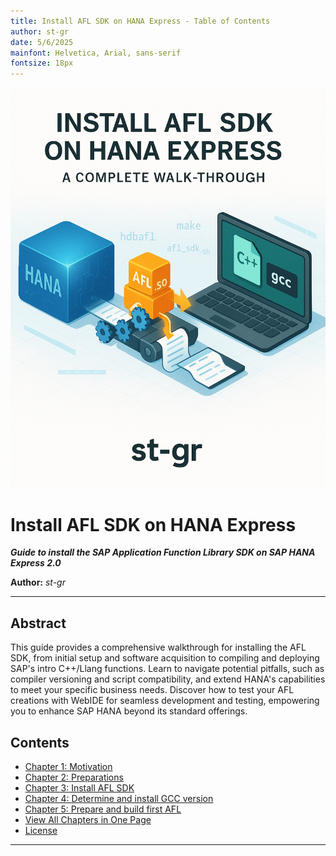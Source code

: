 ```yaml
---
title: Install AFL SDK on HANA Express - Table of Contents
author: st-gr
date: 5/6/2025
mainfont: Helvetica, Arial, sans-serif
fontsize: 18px
---
```


![](/assets/cover.png)

Install AFL SDK on HANA Express
===============================

***Guide to install the SAP Application Function Library SDK on SAP HANA Express 2.0***

**Author:** *st-gr*

---

## Abstract
This guide provides a comprehensive walkthrough for installing the AFL SDK, from initial setup and software acquisition to compiling and deploying SAP's intro C++/Llang functions. Learn to navigate potential pitfalls, such as compiler versioning and script compatibility, and extend HANA's capabilities to meet your specific business needs. Discover how to test your AFL creations with WebIDE for seamless development and testing, empowering you to enhance SAP HANA beyond its standard offerings.

## Contents

*   [Chapter 1: Motivation](chapter-1-motivation.md)
*   [Chapter 2: Preparations](chapter-2-preparations.md)
*   [Chapter 3: Install AFL SDK](chapter-3-install-afl-sdk.md)
*   [Chapter 4: Determine and install GCC version](chapter-4-determine-and-install-gcc-version.md)
*   [Chapter 5: Prepare and build first AFL](chapter-5-prepare-and-build-first-afl.md)
*   [View All Chapters in One Page](all-in-one.md)
*   [License](all-in-one.md#license)

---